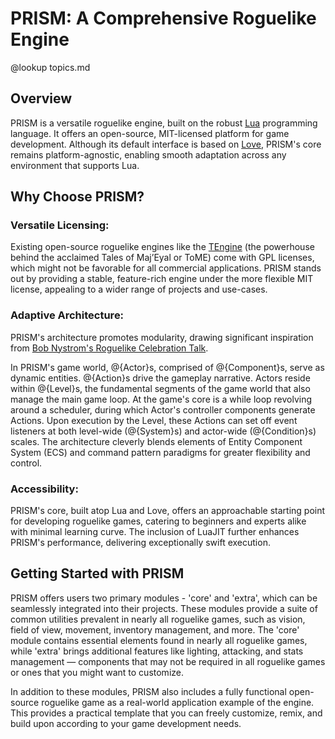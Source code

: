 # PRISM: A Comprehensive Roguelike Engine 

@lookup topics.md

## Overview 

PRISM is a versatile roguelike engine, built on the robust [Lua](https://www.lua.org/manual/5.1/) programming language. It offers an open-source, MIT-licensed platform for game development. Although its default interface is based on [Love](love2d.org), PRISM's core remains platform-agnostic, enabling smooth adaptation across any environment that supports Lua.

## Why Choose PRISM?

### Versatile Licensing:

Existing open-source roguelike engines like the [TEngine](https://te4.org/) (the powerhouse behind the acclaimed Tales of Maj’Eyal or ToME) come with GPL licenses, which might not be favorable for all commercial applications. PRISM stands out by providing a stable, feature-rich engine under the more flexible MIT license, appealing to a wider range of projects and use-cases.

### Adaptive Architecture:

PRISM's architecture promotes modularity, drawing significant inspiration from [Bob Nystrom's Roguelike Celebration Talk](https://www.youtube.com/watch?v=JxI3Eu5DPwE). 

In PRISM's game world, @{Actor}s, comprised of @{Component}s, serve as dynamic entities. @{Action}s drive the gameplay narrative. Actors reside within @{Level}s, the fundamental segments of the game world that also manage the main game loop. At the game's core is a while loop revolving around a scheduler, during which Actor's controller components generate Actions. Upon execution by the Level, these Actions can set off event listeners at both level-wide (@{System}s) and actor-wide (@{Condition}s) scales. The architecture cleverly blends elements of Entity Component System (ECS) and command pattern paradigms for greater flexibility and control.

### Accessibility:

PRISM's core, built atop Lua and Love, offers an approachable starting point for developing roguelike games, catering to beginners and experts alike with minimal learning curve. The inclusion of LuaJIT further enhances PRISM's performance, delivering exceptionally swift execution.

## Getting Started with PRISM

PRISM offers users two primary modules - 'core' and 'extra', which can be seamlessly integrated into their projects. These modules provide a suite of common utilities prevalent in nearly all roguelike games, such as vision, field of view, movement, inventory management, and more. The 'core' module contains essential elements found in nearly all roguelike games, while 'extra' brings additional features like lighting, attacking, and stats management — components that may not be required in all roguelike games or ones that you might want to customize.

In addition to these modules, PRISM also includes a fully functional open-source roguelike game as a real-world application example of the engine. This provides a practical template that you can freely customize, remix, and build upon according to your game development needs.